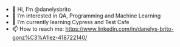 - 👋 Hi, I’m @danelysbrito
- 👀 I’m interested in QA, Programming and Machine Learning
- 🌱 I’m currently learning Cypress and Test Cafe
- 📫 How to reach me: https://www.linkedin.com/in/danelys-brito-gonz%C3%A1lez-418722140/

<!---
danelysbrito/danelysbrito is a ✨ special ✨ repository because its `README.md` (this file) appears on your GitHub profile.
You can click the Preview link to take a look at your changes.
--->
